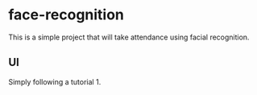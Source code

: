 # face-recognition

This is a simple project that will take attendance using facial recognition.

## UI

Simply following a tutorial 1.
